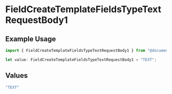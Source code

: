 # FieldCreateTemplateFieldsTypeTextRequestBody1

## Example Usage

```typescript
import { FieldCreateTemplateFieldsTypeTextRequestBody1 } from "@documenso/sdk-typescript/models/operations";

let value: FieldCreateTemplateFieldsTypeTextRequestBody1 = "TEXT";
```

## Values

```typescript
"TEXT"
```
